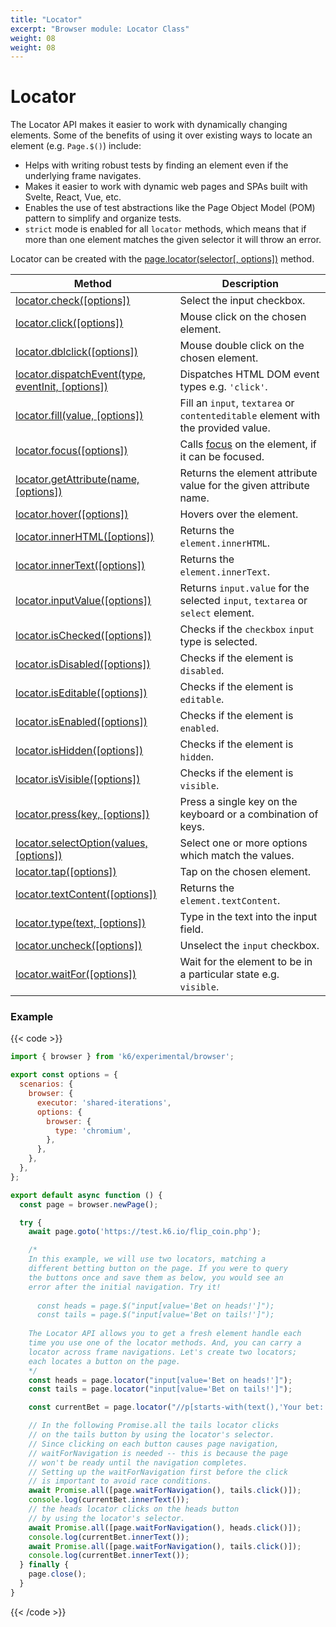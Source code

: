 ```yaml
---
title: "Locator"
excerpt: "Browser module: Locator Class"
weight: 08
weight: 08
---
```


# Locator

The Locator API makes it easier to work with dynamically changing elements. Some of the benefits of using it over existing ways to locate an element (e.g. `Page.$()`) include:

- Helps with writing robust tests by finding an element even if the underlying frame navigates.
- Makes it easier to work with dynamic web pages and SPAs built with Svelte, React, Vue, etc.
- Enables the use of test abstractions like the Page Object Model (POM) pattern to simplify and organize tests.
- `strict` mode is enabled for all `locator` methods, which means that if more than one element matches the given selector it will throw an error.

Locator can be created with the [page.locator(selector[, options])](/javascript-api/k6-experimental/browser/page/#page-locator) method.

| Method                                                                                                                    | Description                                                                                                             |
| ------------------------------------------------------------------------------------------------------------------------- | ----------------------------------------------------------------------------------------------------------------------- |
| [locator.check([options])](/javascript-api/k6-experimental/browser/locator/check) <BWIPT id="471"/>                       | Select the input checkbox.                                                                                              |
| [locator.click([options])](/javascript-api/k6-experimental/browser/locator/click) <BWIPT id="471"/>                       | Mouse click on the chosen element.                                                                                      |
| [locator.dblclick([options])](/javascript-api/k6-experimental/browser/locator/dblclick) <BWIPT id="469"/>                 | Mouse double click on the chosen element.                                                                               |
| [locator.dispatchEvent(type, eventInit, [options])](/javascript-api/k6-experimental/browser/locator/dispatchevent)        | Dispatches HTML DOM event types e.g. `'click'`.                                                                         |
| [locator.fill(value, [options])](/javascript-api/k6-experimental/browser/locator/fill)                                    | Fill an `input`, `textarea` or `contenteditable` element with the provided value.                                       |
| [locator.focus([options])](/javascript-api/k6-experimental/browser/locator/focus)                                         | Calls [focus](https://developer.mozilla.org/en-US/docs/Web/API/HTMLElement/focus) on the element, if it can be focused. |
| [locator.getAttribute(name, [options])](/javascript-api/k6-experimental/browser/locator/getattribute)                     | Returns the element attribute value for the given attribute name.                                                       |
| [locator.hover([options])](/javascript-api/k6-experimental/browser/locator/hover) <BWIPT id="471"/>                       | Hovers over the element.                                                                                                |
| [locator.innerHTML([options])](/javascript-api/k6-experimental/browser/locator/innerhtml)                                 | Returns the `element.innerHTML`.                                                                                        |
| [locator.innerText([options])](/javascript-api/k6-experimental/browser/locator/innertext)                                 | Returns the `element.innerText`.                                                                                        |
| [locator.inputValue([options])](/javascript-api/k6-experimental/browser/locator/inputvalue)                               | Returns `input.value` for the selected `input`, `textarea` or `select` element.                                         |
| [locator.isChecked([options])](/javascript-api/k6-experimental/browser/locator/ischecked)                                 | Checks if the `checkbox` `input` type is selected.                                                                      |
| [locator.isDisabled([options])](/javascript-api/k6-experimental/browser/locator/isdisabled)                               | Checks if the element is `disabled`.                                                                                    |
| [locator.isEditable([options])](/javascript-api/k6-experimental/browser/locator/iseditable)                               | Checks if the element is `editable`.                                                                                    |
| [locator.isEnabled([options])](/javascript-api/k6-experimental/browser/locator/isenabled)                                 | Checks if the element is `enabled`.                                                                                     |
| [locator.isHidden([options])](/javascript-api/k6-experimental/browser/locator/ishidden)                                   | Checks if the element is `hidden`.                                                                                      |
| [locator.isVisible([options])](/javascript-api/k6-experimental/browser/locator/isvisible)                                 | Checks if the element is `visible`.                                                                                     |
| [locator.press(key, [options])](/javascript-api/k6-experimental/browser/locator/press)                                    | Press a single key on the keyboard or a combination of keys.                                                            |
| [locator.selectOption(values, [options])](/javascript-api/k6-experimental/browser/locator/selectoption) <BWIPT id="470"/> | Select one or more options which match the values.                                                                      |
| [locator.tap([options])](/javascript-api/k6-experimental/browser/locator/tap) <BWIPT id="471"/>                           | Tap on the chosen element.                                                                                              |
| [locator.textContent([options])](/javascript-api/k6-experimental/browser/locator/textcontent)                             | Returns the `element.textContent`.                                                                                      |
| [locator.type(text, [options])](/javascript-api/k6-experimental/browser/locator/type)                                     | Type in the text into the input field.                                                                                  |
| [locator.uncheck([options])](/javascript-api/k6-experimental/browser/locator/uncheck) <BWIPT id="471"/>                   | Unselect the `input` checkbox.                                                                                          |
| [locator.waitFor([options])](/javascript-api/k6-experimental/browser/locator/waitfor) <BWIPT id="472"/>                   | Wait for the element to be in a particular state e.g. `visible`.                                                        |

### Example

{{< code >}}

```javascript
import { browser } from 'k6/experimental/browser';

export const options = {
  scenarios: {
    browser: {
      executor: 'shared-iterations',
      options: {
        browser: {
          type: 'chromium',
        },
      },
    },
  },
};

export default async function () {
  const page = browser.newPage();

  try {
    await page.goto('https://test.k6.io/flip_coin.php');

    /*
    In this example, we will use two locators, matching a
    different betting button on the page. If you were to query
    the buttons once and save them as below, you would see an
    error after the initial navigation. Try it!
  
      const heads = page.$("input[value='Bet on heads!']");
      const tails = page.$("input[value='Bet on tails!']");
  
    The Locator API allows you to get a fresh element handle each
    time you use one of the locator methods. And, you can carry a
    locator across frame navigations. Let's create two locators;
    each locates a button on the page.
    */
    const heads = page.locator("input[value='Bet on heads!']");
    const tails = page.locator("input[value='Bet on tails!']");

    const currentBet = page.locator("//p[starts-with(text(),'Your bet: ')]");

    // In the following Promise.all the tails locator clicks
    // on the tails button by using the locator's selector.
    // Since clicking on each button causes page navigation,
    // waitForNavigation is needed -- this is because the page
    // won't be ready until the navigation completes.
    // Setting up the waitForNavigation first before the click
    // is important to avoid race conditions.
    await Promise.all([page.waitForNavigation(), tails.click()]);
    console.log(currentBet.innerText());
    // the heads locator clicks on the heads button
    // by using the locator's selector.
    await Promise.all([page.waitForNavigation(), heads.click()]);
    console.log(currentBet.innerText());
    await Promise.all([page.waitForNavigation(), tails.click()]);
    console.log(currentBet.innerText());
  } finally {
    page.close();
  }
}
```

{{< /code >}}
